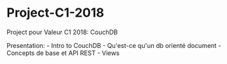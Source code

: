# Project-C1-2018

Project pour Valeur C1 2018: CouchDB

Presentation: - Intro to CouchDB
              - Qu'est-ce qu'un db orienté document
              - Concepts de base et API REST
              - Views
